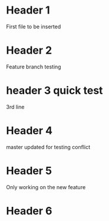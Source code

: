 # Header  1

First file to be inserted
# Header 2

Feature branch testing 


# header 3 quick test

3rd line 
# Header 4 

master updated for testing conflict 

# Header 5 

Only working on the new feature


# Header 6 